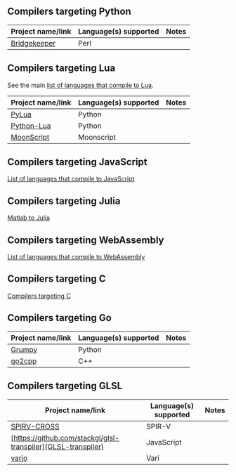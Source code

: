 ## Compilers targeting Python

| Project name/link | Language(s) supported | Notes |
|-------------------|-----------------------|-------|
| [Bridgekeeper](http://www.crazy-compilers.com/bridgekeeper/) | Perl | |

## Compilers targeting Lua
See the main [list of languages that compile to Lua](https://github.com/hengestone/lua-languages).

| Project name/link | Language(s) supported | Notes |
|-------------------|-----------------------|-------|
| [PyLua](https://github.com/vallentin/PyLua) | Python | |
| [Python-Lua](https://github.com/dmitrii-eremin/python-lua) | Python | |
| [MoonScript](https://moonscript.org/) | Moonscript | |

## Compilers targeting JavaScript
[List of languages that compile to JavaScript](https://github.com/jashkenas/coffeescript/wiki/List-of-languages-that-compile-to-JS)
## Compilers targeting Julia
[Matlab to Julia](https://lakras.github.io/matlab-to-julia/)
## Compilers targeting WebAssembly
[List of languages that compile to WebAssembly](https://github.com/appcypher/awesome-wasm-langs)
## Compilers targeting C
[Compilers targeting C](https://github.com/dbohdan/compilers-targeting-c)
## Compilers targeting Go

| Project name/link | Language(s) supported | Notes |
|-------------------|-----------------------|-------|
| [Grumpy](https://github.com/google/grumpy) | Python | |
| [go2cpp](https://github.com/xyproto/go2cpp) | C++ | |

## Compilers targeting GLSL

| Project name/link | Language(s) supported | Notes |
|-------------------|-----------------------|-------|
| [SPIRV-CROSS](https://github.com/KhronosGroup/SPIRV-Cross) | SPIR-V | |
| [https://github.com/stackgl/glsl-transpiler](GLSL-transpiler) | JavaScript |
| [varjo](https://github.com/KhronosGroup/SPIRV-Cross) | Vari | |
